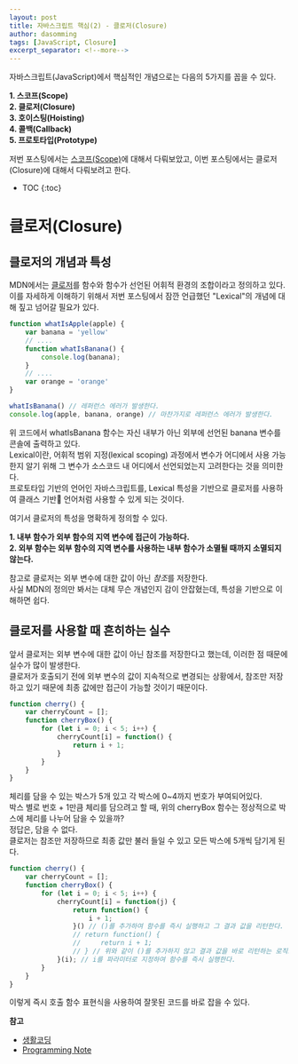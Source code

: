 ```yaml
---
layout: post
title: 자바스크립트 핵심(2) - 클로저(Closure)
author: dasomming
tags: [JavaScript, Closure]
excerpt_separator: <!--more-->
---
```


자바스크립트(JavaScript)에서 핵심적인 개념으로는 다음의 5가지를 꼽을 수 있다.  

**1. 스코프(Scope)**  
**2. 클로저(Closure)**  
**3. 호이스팅(Hoisting)**  
**4. 콜백(Callback)**  
**5. 프로토타입(Prototype)**  

저번 포스팅에서는 [스코프(Scope)](https://dasom-kim.github.io/2019/12/04/%EC%9E%90%EB%B0%94%EC%8A%A4%ED%81%AC%EB%A6%BD%ED%8A%B8-%ED%95%B5%EC%8B%AC(1)-%EC%8A%A4%EC%BD%94%ED%94%84(Scope).html)에 대해서 다뤄보았고, 이번 포스팅에서는 클로저(Closure)에 대해서 다뤄보려고 한다.

* TOC
{:toc}

# 클로저(Closure)  
## 클로저의 개념과 특성
MDN에서는 [클로저](https://developer.mozilla.org/ko/docs/Web/JavaScript/Guide/Closures)를 함수와 함수가 선언된 어휘적 환경의 조합이라고 정의하고 있다.  
이를 자세하게 이해하기 위해서 저번 포스팅에서 잠깐 언급했던 "Lexical"의 개념에 대해 짚고 넘어갈 필요가 있다.  

```javascript
function whatIsApple(apple) {
    var banana = 'yellow'
    // ....
    function whatIsBanana() {
        console.log(banana);
    }
    // ....
    var orange = 'orange'
}

whatIsBanana() // 레퍼런스 에러가 발생한다.
console.log(apple, banana, orange) // 마찬가지로 레퍼런스 에러가 발생한다.
```

위 코드에서 whatIsBanana 함수는 자신 내부가 아닌 외부에 선언된 banana 변수를 콘솔에 출력하고 있다.   
Lexical이란, 어휘적 범위 지정(lexical scoping) 과정에서 변수가 어디에서 사용 가능한지 알기 위해 그 변수가 소스코드 내 어디에서 선언되었는지 고려한다는 것을 의미한다.  
프로토타입 기반의 언어인 자바스크립트를, Lexical 특성을 기반으로 클로저를 사용하여 클래스 기반 언어처럼 사용할 수 있게 되는 것이다.  

여기서 클로저의 특성을 명확하게 정의할 수 있다.   

**1. 내부 함수가 외부 함수의 지역 변수에 접근이 가능하다.**  
**2. 외부 함수는 외부 함수의 지역 변수를 사용하는 내부 함수가 소멸될 때까지 소멸되지 않는다.**   
  
참고로 클로저는 외부 변수에 대한 값이 아닌 *참조*를 저장한다.  
사실 MDN의 정의만 봐서는 대체 무슨 개념인지 감이 안잡혔는데, 특성을 기반으로 이해하면 쉽다.  

## 클로저를 사용할 때 흔히하는 실수
앞서 클로저는 외부 변수에 대한 값이 아닌 참조를 저장한다고 했는데, 이러한 점 때문에 실수가 많이 발생한다.  
클로저가 호출되기 전에 외부 변수의 값이 지속적으로 변경되는 상황에서, 참조만 저장하고 있기 때문에 최종 값에만 접근이 가능할 것이기 때문이다.

```javascript
function cherry() {
    var cherryCount = [];
    function cherryBox() {
        for (let i = 0; i < 5; i++) {
            cherryCount[i] = function() {
                return i + 1;
            }
        }
    }
}
```

체리를 담을 수 있는 박스가 5개 있고 각 박스에 0~4까지 번호가 부여되어있다.  
박스 별로 번호 + 1만큼 체리를 담으려고 할 때, 위의 cherryBox 함수는 정상적으로 박스에 체리를 나누어 담을 수 있을까?  
정답은, 담을 수 없다.  
클로저는 참조만 저장하므로 최종 값만 불러 들일 수 있고 모든 박스에 5개씩 담기게 된다.

```javascript
function cherry() {
    var cherryCount = [];
    function cherryBox() {
        for (let i = 0; i < 5; i++) {
            cherryCount[i] = function(j) {
                return function() {
                    i + 1;
                }() // ()를 추가하여 함수를 즉시 실행하고 그 결과 값을 리턴한다.
                // return function() {
                //     return i + 1;
                // } // 위와 같이 ()를 추가하지 않고 결과 값을 바로 리턴하는 로직으로도 작성할 수 있다.                
            }(i); // i를 파라미터로 지정하여 함수를 즉시 실행한다.
        }
    }
}
```

이렇게 즉시 호출 함수 표현식을 사용하여 잘못된 코드를 바로 잡을 수 있다.


**참고**  
* [생활코딩](https://opentutorials.org/course/743/6544)
* [Programming Note](http://chanlee.github.io/2013/12/10/understand-javascript-closure/)





